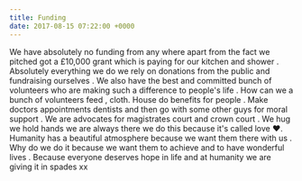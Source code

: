 ```yaml
---
title: Funding
date: 2017-08-15 07:22:00 +0000
---
```


We have absolutely no funding from any where apart from the fact we pitched got a £10,000 grant which is paying for our kitchen and shower . Absolutely everything we do we rely on donations from the public and fundraising ourselves . We also have the best and committed bunch of volunteers who are making such a difference to people's life . How can we a bunch of volunteers feed , cloth. House do benefits for people . Make doctors appointments dentists and then go with some other guys for moral support . We are advocates for magistrates court and crown court . We hug we hold hands we are always there we do this because it's called love ❤️. Humanity has a beautiful atmosphere because we want them there with us . Why do we do it because we want them to achieve and to have wonderful lives . Because everyone deserves hope in life and at humanity we are giving it in spades xx